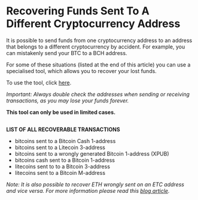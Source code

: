 # Recovering Funds Sent To A Different Cryptocurrency Address

It is possible to send funds from one cryptocurrency address to an address that belongs to a different cryptocurrency by accident. For example, you can mistakenly send your BTC to a BCH address.

For some of these situations (listed at the end of this article) you can use a specialised tool, which allows you to recover your lost funds.

  

To use the tool, click [here](https://trezor.io/recover-coins/).

  

_Important: Always double check the addresses when sending or receiving transactions, as you may lose your funds forever._

  

**This tool can only be used in limited cases.**

##   

**LIST OF ALL RECOVERABLE TRANSACTIONS**

-   bitcoins sent to a Bitcoin Cash 1-address
-   bitcoins sent to a Litecoin 3-address
-   bitcoins sent to a wrongly generated Bitcoin 1-address (XPUB)
-   bitcoins cash sent to a Bitcoin 1-address
-   litecoins sent to to a Bitcoin 3-address
-   litecoins sent to a Bitcoin M-address

_Note: It is also possible to recover ETH wrongly sent on an ETC address and vice versa. For more information please read this [blog article](https://myetherwallet.github.io/knowledge-base/networks/sent-etc-to-eth-address.html)._